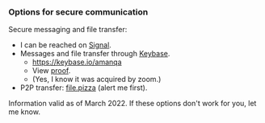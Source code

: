 
### Options for secure communication

Secure messaging and file transfer:
* I can be reached on [Signal](https://mshelton.medium.com/signal-for-beginners-c6b44f76a1f0).
* Messages and file transfer through [Keybase](https://keybase.io/amanqa).
  * https://keybase.io/amanqa 
  * View [proof](https://gist.github.com/amanahuja/13c22589e385c8e871ddc1a8e08d3612). 
  * (Yes, I know it was acquired by zoom.)
* P2P transfer: [file.pizza](https://file.pizza) (alert me first). 

Information valid as of March 2022. If these options don't work for you, let me know. 
